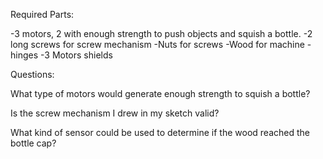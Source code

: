 Required Parts:

-3 motors, 2 with enough strength to push objects and squish a bottle.
-2 long screws for screw mechanism
-Nuts for screws
-Wood for machine
-hinges
-3 Motors shields


Questions:

What type of motors would generate enough strength to squish a bottle?

Is the screw mechanism I drew in my sketch valid?

What kind of sensor could be used to determine if the wood reached the bottle cap?
